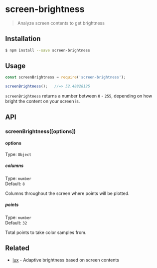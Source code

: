 # screen-brightness
> Analyze screen contents to get brightness


## Installation
```bash
$ npm install --save screen-brightness
```


## Usage
```javascript
const screenBrightness = require('screen-brightness');

screenBrightness();   //=> 52.48828125
```

`screenBrightness` returns a number between `0` - `255`, depending on how bright the content on your
screen is.


## API

### screenBrightness([options])

#### options
Type: `Object`

##### columns
Type: `number`<br>
Default: `8`

Columns throughout the screen where points will be plotted.

##### points
Type: `number`<br>
Default: `32`

Total points to take color samples from.


## Related

- [lux](https://github.com/epilande/lux) - Adaptive brightness based on screen contents
